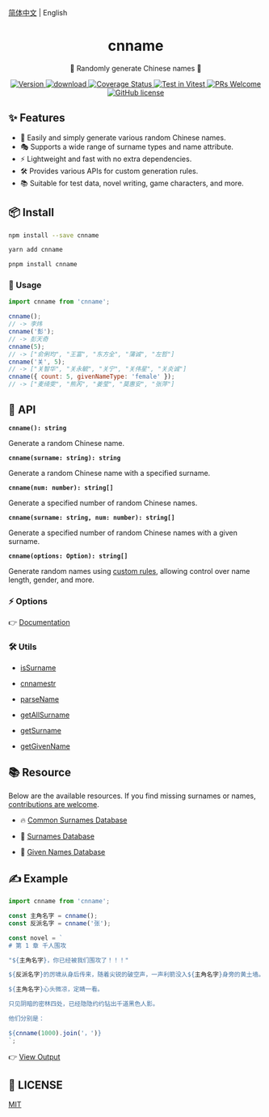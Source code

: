 [简体中文](./READEME.md) | English

<div align="center">
  <h1>cnname</h1>
  <p>👦 Randomly generate Chinese names 👧</p>
</div>

<p align="center">
  <a href="https://www.npmjs.com/package/cnname">
    <img src="https://img.shields.io/npm/v/cnname.svg" alt="Version" />
  </a>
  <a href="https://www.npmjs.com/package/cnname">
    <img src="https://img.shields.io/npm/dm/cnname.svg" alt="download" />
  </a>
  <a href="https://coveralls.io/github/yyz945947732/cnname?branch=master">
    <img
      src="https://coveralls.io/repos/github/yyz945947732/cnname/badge.svg?branch=master"
      alt="Coverage Status"
    />
  </a>
  <a href="https://vitest.dev">
    <img
      src="https://img.shields.io/badge/ Vitest-tested-6da13f.svg?logo=vitest&labelColor=edd532"
      alt="Test in Vitest"
    />
  </a>
  <a href="https://github.com/yyz945947732/cnname/pulls">
    <img
      src="https://img.shields.io/badge/PRs-welcome-brightgreen.svg"
      alt="PRs Welcome"
    />
  </a>
  <a href="https://github.com/yyz945947732/cnname/blob/master/LICENSE">
    <img
      src="https://img.shields.io/badge/license-MIT-blue.svg"
      alt="GitHub license"
    />
  </a>
</p>

## ✨ Features

- 🎲 Easily and simply generate various random Chinese names.
- 🎭 Supports a wide range of surname types and name attribute.
- ⚡ Lightweight and fast with no extra dependencies.
- 🛠 Provides various APIs for custom generation rules.
- 📚 Suitable for test data, novel writing, game characters, and more.

## 📦 Install

```bash
npm install --save cnname
```

```bash
yarn add cnname
```

```bash
pnpm install cnname
```

### 🚀 Usage

```js
import cnname from 'cnname';

cnname();
// -> 李炜
cnname('彭');
// -> 彭天奇
cnname(5);
// -> ["俞俐均", "王富", "东方全", "蒲诚", "左哲"]
cnname('关', 5);
// -> ["关智华", "关永毓", "关宁", "关伟星", "关炎诚"]
cnname({ count: 5, givenNameType: 'female' });
// -> ["麦绮雯", "熊芮", "姜莹", "莫惠安", "张萍"]
```

## 📖 API

**`cnname(): string`**

Generate a random Chinese name.

**`cnname(surname: string): string`**

Generate a random Chinese name with a specified surname.

**`cnname(num: number): string[]`**

Generate a specified number of random Chinese names.

**`cnname(surname: string, num: number): string[]`**

Generate a specified number of random Chinese names with a given surname.

**`cnname(options: Option): string[]`**

Generate random names using [custom rules](docs/en/options.md), allowing control over name length, gender, and more.

### ⚡ Options

👉 [Documentation](docs/en/options.md)

### 🛠️ Utils

- [isSurname](docs/en/isSurname.md)

- [cnnamestr](docs/en/cnnamestr.md)

- [parseName](docs/en/parseName.md)

- [getAllSurname](docs/en/getAllSurname.md)

- [getSurname](docs/en/getSurname.md)

- [getGivenName](docs/en/getGivenName.md)

## 📚 Resource

Below are the available resources. If you find missing surnames or names, [contributions are welcome](https://github.com/yyz945947732/cnname/pulls).

- 🔥 [Common Surnames Database](https://github.com/yyz945947732/cnname/blob/master/dict/commonSurname.json)

- 📖 [Surnames Database](https://github.com/yyz945947732/cnname/blob/master/dict/allSurnames.json)

- 📝 [Given Names Database](https://github.com/yyz945947732/cnname/blob/master/dict/words.json)

## ✍️ Example

```js
import cnname from 'cnname';

const 主角名字 = cnname();
const 反派名字 = cnname('张');

const novel = `
# 第 1 章 千人围攻

"${主角名字}，你已经被我们围攻了！！！"

${反派名字}的厉啸从身后传来，随着尖锐的破空声，一声利箭没入${主角名字}身旁的黄土墙。

${主角名字}心头微凉，定睛一看。

只见阴暗的密林四处，已经隐隐约约钻出千道黑色人影。

他们分别是：

${cnname(1000).join('，')}
`;
```

👉 [View Output](https://github.com/yyz945947732/cnname/blob/master/example/novel.md)

## 🔑 LICENSE

[MIT](https://github.com/yyz945947732/cnname/blob/master/LICENSE)
